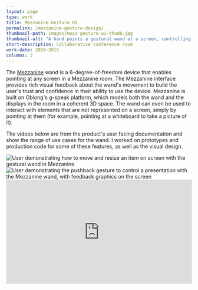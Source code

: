 ```yaml
---
layout: page
type: work
title: Mezzanine Gesture UI
permalink: /mezzanine-gesture-design/
thumbnail-path: images/mezz-gesture-ui-thumb.jpg
thumbnail-alt: "A hand points a gestural wand at a screen, controlling the size and placement of a slide in a presentation in Oblong's Mezzanine"
short-description: collaborative conference room
work-date: 2010-2015
columns: 3
---
```


The <a href="{{ site.baseurl }}{% link _work/005-mezzanine.md %}">Mezzanine</a> wand is a 6-degree-of-freedom device that enables pointing at any screen in a Mezzanine room.
The Mezzanine interface provides rich visual feedback about the wand's movement to build the user's trust and confidence in their ability to use the device.
Mezzanine is built on Oblong's g-speak platform, which models both the wand and the displays in the room in a coherent 3D space.
The wand can even be used to interact with elements that are not represented on a screen, simply by pointing at them (for example, pointing at a whiteboard to take a picture of it).

The videos below are from the product's user facing documentation and show the range of use cases for the wand.
I worked on prototypes and production code for some of these features, as well as the visual design.

<div class="invisible-margin image-grid">
<div class="col-15-block grid-margin-right grid-margin-bottom"><img src="{{ site.baseurl }}/images/mezz-move-scale.jpg" alt="User demonstrating how to move and resize an item on screen with the gestural wand in Mezzanine"></div><div class="col-15-block grid-margin-bottom"><img src="{{ site.baseurl }}/images/mezz-pushback.jpg" alt="User demonstrating the pushback gesture to control a presentation with the Mezzanine wand, with feedback graphics on the screen"></div>
</div>

<div class="invisible-margin image-grid">
<div class="col-30-block grid-margin-bottom video">
<style>.embed-container { position: relative; padding-bottom: 56.25%; height: 0; overflow: hidden; max-width: 100%; } .embed-container iframe, .embed-container object, .embed-container embed { position: absolute; top: 0; left: 0; width: 100%; height: 100%; }</style><div class='embed-container'>
<iframe src="https://player.vimeo.com/video/786800513?h=f8d9b30dea&title=0&byline=0&portrait=0" width="640" height="360" frameborder="0" webkitallowfullscreen mozallowfullscreen allowfullscreen></iframe></div>
</div>
</div>
